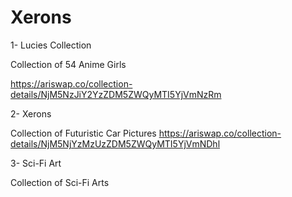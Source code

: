 # Xerons
1- Lucies Collection

Collection of 54 Anime Girls 

https://ariswap.co/collection-details/NjM5NzJiY2YzZDM5ZWQyMTI5YjVmNzRm


2- Xerons 

Collection of Futuristic Car Pictures
https://ariswap.co/collection-details/NjM5NjYzMzUzZDM5ZWQyMTI5YjVmNDhl


3- Sci-Fi Art 

Collection of Sci-Fi Arts
